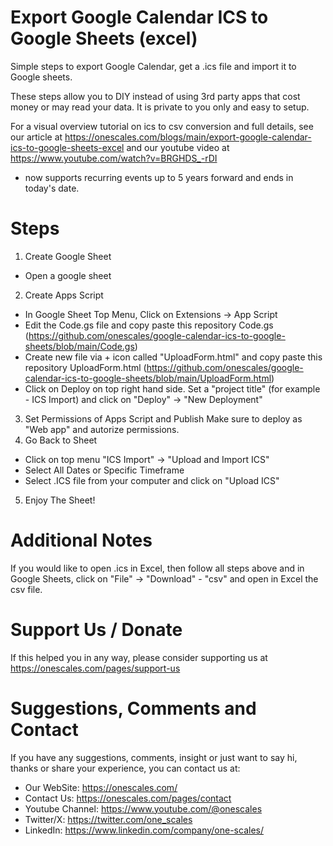 # Export Google Calendar ICS to Google Sheets (excel)
Simple steps to export Google Calendar, get a .ics file and import it to Google sheets.

These steps allow you to DIY instead of using 3rd party apps that cost money or may read your data. It is private to you only and easy to setup.

For a visual overview tutorial on ics to csv conversion and full details, see our article at https://onescales.com/blogs/main/export-google-calendar-ics-to-google-sheets-excel and our youtube video at https://www.youtube.com/watch?v=BRGHDS_-rDI

* now supports recurring events up to 5 years forward and ends in today's date.

# Steps

1. Create Google Sheet
- Open a google sheet
2. Create Apps Script
- In Google Sheet Top Menu, Click on Extensions -> App Script
- Edit the Code.gs file and copy paste this repository Code.gs (https://github.com/onescales/google-calendar-ics-to-google-sheets/blob/main/Code.gs)
- Create new file via + icon called "UploadForm.html" and copy paste this repository UploadForm.html (https://github.com/onescales/google-calendar-ics-to-google-sheets/blob/main/UploadForm.html)
- Click on Deploy on top right hand side. Set a "project title" (for example - ICS Import) and click on "Deploy" -> "New Deployment"
3. Set Permissions of Apps Script and Publish
Make sure to deploy as "Web app" and autorize permissions.
4. Go Back to Sheet
- Click on top menu "ICS Import" -> "Upload and Import ICS"
- Select All Dates or Specific Timeframe
- Select .ICS file from your computer and click on "Upload ICS"
5. Enjoy The Sheet!

# Additional Notes
If you would like to open .ics in Excel, then follow all steps above and in Google Sheets, click on "File" -> "Download" - "csv" and open in Excel the csv file.

# Support Us / Donate
If this helped you in any way, please consider supporting us at https://onescales.com/pages/support-us

# Suggestions, Comments and Contact
If you have any suggestions, comments, insight or just want to say hi, thanks or share your experience, you can contact us at:
- Our WebSite: https://onescales.com/
- Contact Us: https://onescales.com/pages/contact
- Youtube Channel: https://www.youtube.com/@onescales
- Twitter/X: https://twitter.com/one_scales
- LinkedIn: https://www.linkedin.com/company/one-scales/




